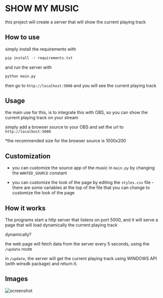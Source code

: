 # SHOW MY MUSIC

this project will create a server that will show the current playing track

## How to use

simply install the requirements with

```bash
pip install -r requirements.txt
```

and run the server with

```bash
python main.py
```

then go to `http://localhost:5000` and you will see the current playing track

## Usage

the main use for this, is to integrate this with OBS, so you can show the current playing track on your stream

simply add a browser source to your OBS and set the url to `http://localhost:5000`

*the recommended size for the browser source is 1000x200

## Customization

* you can customize the source app of the music in `main.py` by changing the `WANTED_SOURCE` constant

* you can customize the look of the page by editing the `styles.css` file - 
there are some variables at the top of the file that you can change to customize the look of the page

## How it works

The programs start a http server that listens on port 5000, and it will serve a page that will load dynamically the
current playing track

dynamically?

the web page will fetch data from the server every 5 seconds, using the `/update` route

in `/update`, the server will get the current playing track using WINDOWS API (with winsdk package) and return it.

## Images

![screenshot](https://i.imgur.com/mOo0s1w.png)